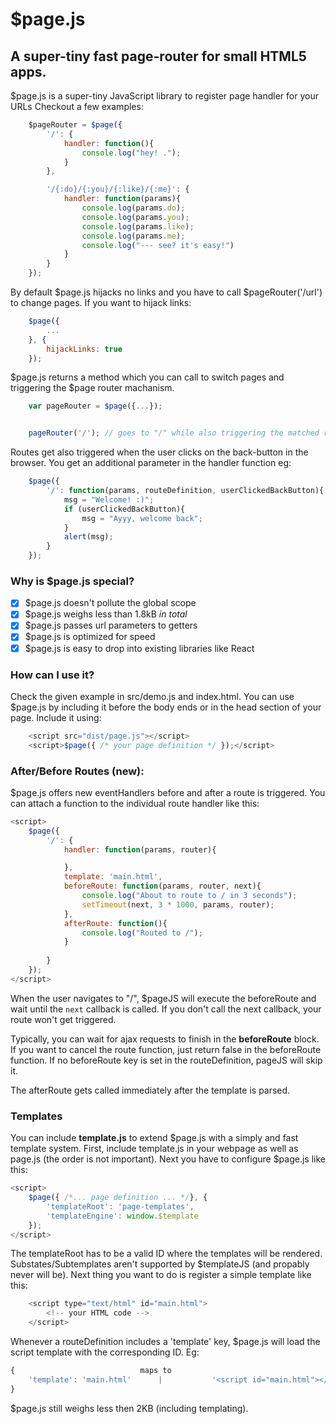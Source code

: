 # $page.js
## A super-tiny fast page-router for small HTML5 apps.

$page.js is a super-tiny JavaScript library to register page handler for your URLs
Checkout a few examples:

```javascript
	$pageRouter = $page({
		'/': {
			handler: function(){
				console.log("hey! .");
			}
		},

		'/{:do}/{:you}/{:like}/{:me}': {
			handler: function(params){
				console.log(params.do);
				console.log(params.you);
				console.log(params.like);
				console.log(params.me);
				console.log("--- see? it's easy!")
			}
		}
	});
```

By default $page.js hijacks no links and you have to call $pageRouter('/url') to change pages.
If you want to hijack links:

```javascript
	$page({
		...
	}, {
		hijackLinks: true
	});
```


$page.js returns a method which you can call to switch pages and triggering the $page router machanism.

```javascript
	var pageRouter = $page({...});


	pageRouter('/'); // goes to "/" while also triggering the matched route.
```

Routes get also triggered when the user clicks on the back-button in the browser.
You get an additional parameter in the handler function eg:

```javascript
	$page({
		'/': function(params, routeDefinition, userClickedBackButton){
			msg = "Welcome! :)";
			if (userClickedBackButton){
				msg = "Ayyy, welcome back";
			}
			alert(msg);
		}
	});

```

### Why is $page.js special?

- [x] $page.js doesn't pollute the global scope
- [x] $page.js weighs less than 1.8kB *in total*
- [x] $page.js passes url parameters to getters
- [x] $page.js is optimized for speed
- [x] $page.js is easy to drop into existing libraries like React

### How can I use it?
Check the given example in src/demo.js and index.html. You can use $page.js by including it before the body ends or in the head section of your page.
Include it using:

```javascript
	<script src="dist/page.js"></script>
	<script>$page({ /* your page definition */ });</script>
```

### After/Before Routes (new):
$page.js offers new eventHandlers before and after a route is triggered. You can attach a function to the individual route handler like this:

```javascript
<script>
    $page({
    	'/': {
			handler: function(params, router){

			},
			template: 'main.html',
			beforeRoute: function(params, router, next){
				console.log("About to route to / in 3 seconds");
				setTimeout(next, 3 * 1000, params, router);
			},
			afterRoute: function(){
				console.log("Routed to /");
			}
		
		}
    });
</script>
```

When the user navigates to "/", $pageJS will execute the beforeRoute and wait until the `next` callback is called.
If you don't call the next callback, your route won't get triggered.

Typically, you can wait for ajax requests to finish in the __beforeRoute__ block. If you want to cancel the route function, just return false in the beforeRoute function. If no beforeRoute key is set in the routeDefinition, pageJS will skip it.

The afterRoute gets called immediately after the template is parsed. 


### Templates
You can include __template.js__ to extend $page.js with a simply and fast template system. First, include template.js in your webpage as well as page.js (the order is not important). Next you have to configure $page.js like this:

```javascript
<script>
	$page({ /*... page definition ... */}, {
		'templateRoot': 'page-templates',
		'templateEngine': window.$template
	});
</script>
```

The templateRoot has to be a valid ID where the templates will be rendered. Substates/Subtemplates aren't supported by $templateJS (and propably never will be).
Next thing you want to do is register a simple template like this:

```javascript
	<script type="text/html" id="main.html">
		<!-- your HTML code -->
	</script>
```

Whenever a routeDefinition includes a 'template' key, $page.js will load the script template with the corresponding ID.
Eg: 
```javascript
{                            maps to     
	'template': 'main.html'      |           '<script id="main.html"></script>'
}
```


$page.js still weighs less then 2KB (including templating). 
